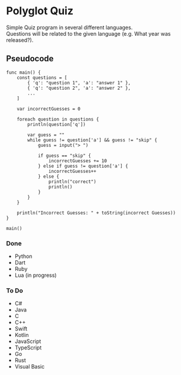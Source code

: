 # Polyglot Quiz
Simple Quiz program in several different languages.  
Questions will be related to the given language (e.g. What year was <language> released?).

## Pseudocode
```
func main() {
	const questions = [
		{ 'q': "question 1", 'a': "answer 1" },
		{ 'q': "question 2", 'a': "answer 2" },
		...
	]

	var incorrectGuesses = 0

	foreach question in questions {
		println(question['q'])

		var guess = ""
		while guess != question['a'] && guess != "skip" {
			guess = input("> ")

			if guess == "skip" {
				incorrectGuesses += 10
			} else if guess != question['a'] {
				incorrectGuesses++
			} else {
				println("correct")
				println()
			}
		}
	}

	println("Incorrect Guesses: " + toString(incorrect Guesses))
}

main()
```

### Done
- Python
- Dart
- Ruby
- Lua (in progress)

### To Do
- C#
- Java
- C
- C++
- Swift
- Kotlin
- JavaScript
- TypeScript
- Go
- Rust
- Visual Basic
